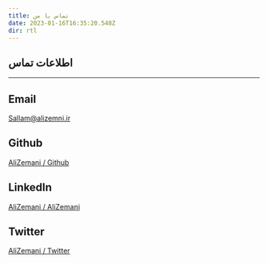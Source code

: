 ```yaml
---
title: تماس با من
date: 2023-01-16T16:35:20.548Z
dir: rtl
---
```


## اطلاعات تماس

<hr />

## Email

Sallam@alizemni.ir

## Github

[AliZemani / Github](https://github.com/mehotkhan)

## LinkedIn

[AliZemani / AliZemani](https://www.linkedin.com/in/ali-zemani/)

## Twitter

[AliZemani / Twitter](https://twitter.com/ZemaniAli/)
